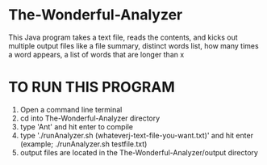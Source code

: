 # The-Wonderful-Analyzer
This Java program takes a text file, reads the contents, and kicks out multiple output files like a file summary, distinct words list, how many times a word appears, a list of words that are longer than x

# TO RUN THIS PROGRAM
1. Open a command line terminal
2. cd into The-Wonderful-Analyzer directory
3. type 'Ant' and hit enter to compile
4. type './runAnalyzer.sh (whateverj-text-file-you-want.txt)' and hit enter (example; ./runAnalyzer.sh testfile.txt)
5. output files are located in the The-Wonderful-Analyzer/output directory
